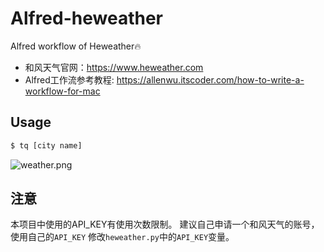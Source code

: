 # Alfred-heweather
Alfred workflow of Heweather:fire:

- 和风天气官网：<https://www.heweather.com>
- Alfred工作流参考教程: <https://allenwu.itscoder.com/how-to-write-a-workflow-for-mac>

## Usage

```bash
$ tq [city name]
```

![weather.png](https://i.loli.net/2019/10/03/ZcPwyTbNVGm6gh2.png)

## 注意
本项目中使用的API_KEY有使用次数限制。
建议自己申请一个和风天气的账号，使用自己的`API_KEY`
修改`heweather.py`中的`API_KEY`变量。
